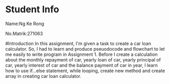 # Student Info
Name:Ng Ke Rong

No.Matrik:271063

#Introduction
In this assignment, I'm given a task to create a car loan calculator. So, I had to learn and produce pseuodocode and flowchart to let me easily to write program in Assignment 1. Before I create a calculation about the monthly repayment of car, yearly loan of car, yearly principal of car, yearly interest of car and the balance payment of car in year, I learn how to use if...else statement, while looping, create new method and create array in creating car loan calculator.


